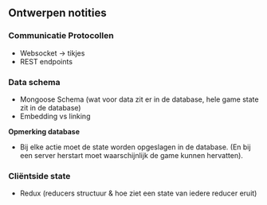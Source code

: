 ## Ontwerpen notities

### Communicatie Protocollen
- Websocket -> tikjes
- REST endpoints

### Data schema
- Mongoose Schema (wat voor data zit er in de database, hele game state zit in de database)
- Embedding vs linking

**Opmerking database**
- Bij elke actie moet de state worden opgeslagen in de database. (En bij een server herstart moet waarschijnlijk de game kunnen hervatten).

### Cliëntside state
- Redux (reducers structuur & hoe ziet een state van iedere reducer eruit)
